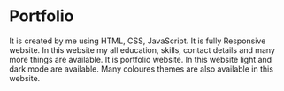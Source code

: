 # Portfolio
It is created by me using HTML, CSS, JavaScript. It is fully Responsive website. In this website my all education, skills, contact details and many more things are available. It is portfolio website. In this website light and dark mode are available. Many coloures themes are also available in this website.
